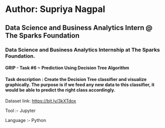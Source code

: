 # Author: Supriya Nagpal 
## Data Science and Business Analytics Intern @ The Sparks Foundation
### Data Science and Business Analytics Internship at The Sparks Foundation.

#### GRIP - Task #6 ~ Prediction Using Decision Tree Algorithm 

#### Task description : Create the Decision Tree classifier and visualize graphically. The purpose is if we feed any new data to this classifier, it would be able to predict the right class accordingly.

Dataset link: https://bit.ly/3kXTdox

Tool :- Jupyter

Language :- Python
